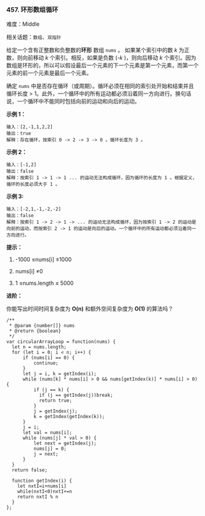### 457. 环形数组循环

难度：Middle

相关话题：`数组`、`双指针`

给定一个含有正整数和负整数的**环形** 数组 `nums` 。 如果某个索引中的数 *k* 为正数，则向前移动 *k* 个索引。相反，如果是负数 (*-k* )，则向后移动 *k* 个索引。因为数组是环形的，所以可以假设最后一个元素的下一个元素是第一个元素，而第一个元素的前一个元素是最后一个元素。



确定  `nums` 中是否存在循环（或周期）。循环必须在相同的索引处开始和结束并且循环长度 > 1。此外，一个循环中的所有运动都必须沿着同一方向进行。换句话说，一个循环中不能同时包括向前的运动和向后的运动。




**示例 1：** 



```
输入：[2,-1,1,2,2]
输出：true
解释：存在循环，按索引 0 -> 2 -> 3 -> 0 。循环长度为 3 。
```


**示例 2：** 



```
输入：[-1,2]
输出：false
解释：按索引 1 -> 1 -> 1 ... 的运动无法构成循环，因为循环的长度为 1 。根据定义，循环的长度必须大于 1 。
```


**示例 3:** 



```
输入：[-2,1,-1,-2,-2]
输出：false
解释：按索引 1 -> 2 -> 1 -> ... 的运动无法构成循环，因为按索引 1 -> 2 的运动是向前的运动，而按索引 2 -> 1 的运动是向后的运动。一个循环中的所有运动都必须沿着同一方向进行。
```






**提示：** 




1. -1000 &le;nums[i] &le;1000

2. nums[i] &ne;0

3. 1 &le;nums.length &le; 5000









**进阶：** 



你能写出时间时间复杂度为 **O(n)** 和额外空间复杂度为 **O(1)**  的算法吗？


```
/**
 * @param {number[]} nums
 * @return {boolean}
 */
var circularArrayLoop = function(nums) {
  let n = nums.length;
  for (let i = 0; i < n; i++) {
      if (nums[i] == 0) {
          continue;
      }
      let j = i, k = getIndex(i);
      while (nums[k] * nums[i] > 0 && nums[getIndex(k)] * nums[i] > 0) {
          if (j == k) {
            if (j == getIndex(j))break;
            return true;
          }
          j = getIndex(j);
          k = getIndex(getIndex(k));
      }
      j = i;
      let val = nums[i];
      while (nums[j] * val > 0) {
          let next = getIndex(j);
          nums[j] = 0;
          j = next;
      }
  }
  return false;    
  
  function getIndex(i) {
    let nxtI=i+nums[i]
    while(nxtI<0)nxtI+=n
    return nxtI % n
  }
};
```

